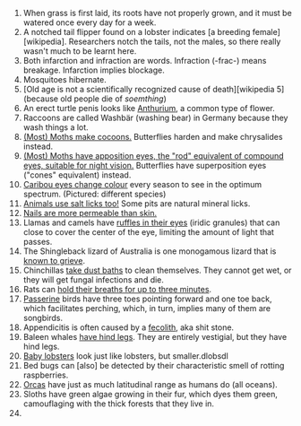 1. When grass is first laid, its roots have not properly grown, and it must be watered once every day for a week.
1. A notched tail flipper found on a lobster indicates [a breeding female][wikipedia]. Researchers notch the tails, not the males, so there really wasn't much to be learnt here.
1. Both infarction and infraction are words. Infraction (-frac-) means breakage. Infarction implies blockage.
1. Mosquitoes hibernate.
1. [Old age is not a scientifically recognized cause of death][wikipedia 5] (because old people die of *soemthing*)
1. An erect turtle penis looks like [Anthurium][wikipedia 101], a common type of flower.
1. Raccoons are called Washbär (washing bear) in Germany because they wash things a lot.
1. [(Most) Moths make cocoons.][wikipedia 105] Butterflies harden and make chrysalides instead.
1. [(Most) Moths have apposition eyes, the "rod" equivalent of compound eyes, suitable for night vision.][wikipedia 106] Butterflies have superposition eyes ("cones" equivalent) instead.
1. [Caribou eyes change colour][imgur 7] every season to see in the optimum spectrum. (Pictured: different species)
1. [Animals use salt licks too!][wikipedia 108] Some pits are natural mineral licks.
1. [Nails are more permeable than skin.](https://en.wikipedia.org/wiki/Nail_(anatomy)#Permeability)
1. Llamas and camels have [ruffles in their eyes](https://www.reddit.com/r/Damnthatsinteresting/comments/4ps5bm/eyes/d4nifxh) (iridic granules) that can close to cover the center of the eye, limiting the amount of light that passes.
1. The Shingleback lizard of Australia is one monogamous lizard that is [known to grieve](https://www.reddit.com/r/likeus/comments/4pst8x/shingleback_lizard_refuses_to_leave_dead_mate/d4njp13).
1. Chinchillas [take dust baths](http://i.imgur.com/pEqvt4c.gifv) to clean themselves. They cannot get wet, or they will get fungal infections and die.
1. Rats can [hold their breaths for up to three minutes](https://www.youtube.com/watch?v=0t2VPBF6Kp4).
1. [Passerine](https://en.wikipedia.org/wiki/Passerine) birds have three toes pointing forward and one toe back, which facilitates perching, which, in turn, implies many of them are songbirds.
1. Appendicitis is often caused by a [fecolith](https://en.wikipedia.org/wiki/Fecaloma), aka shit stone.
1. Baleen whales [have hind legs](https://en.wikipedia.org/wiki/Baleen_whale#Motion). They are entirely vestigial, but they have hind legs.
1. [Baby lobsters](https://de.wikipedia.org/wiki/Hummer#/media/File:Juvenile-lobster.jpg) look just like lobsters, but smaller.dlobsdl
1. Bed bugs can [also] be detected by their characteristic smell of rotting raspberries.
1. [Orcas](https://en.wikipedia.org/wiki/Killer_whale) have just as much latitudinal range as humans do (all oceans).
1. Sloths have green algae growing in their fur, which dyes them green, camouflaging with the thick forests that they live in.
1. 

[imgur 7]: https://i.imgur.com/779RwKL.jpg
[wikipedia 101]: https://en.wikipedia.org/wiki/Anthurium
[wikipedia 105]: https://en.wikipedia.org/wiki/Chrysalis#Chrysalis
[wikipedia 106]: https://en.wikipedia.org/wiki/Eye#Apposition_eyes
[wikipedia 108]: https://en.wikipedia.org/wiki/Mineral_lick
